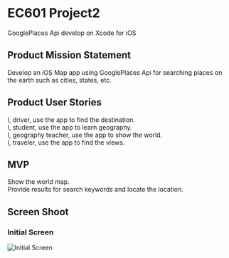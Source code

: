 # EC601 Project2
GooglePlaces Api develop on Xcode for iOS
## Product Mission Statement
Develop an iOS Map app using GooglePlaces Api for searching places on the earth such as cities, states, etc.
## Product User Stories
I, driver, use the app to find the destination.<br>
I, student, use the app to learn geography. <br>
I, geography teacher, use the app to show the world.<br>
I, traveler, use the app to find the views.<br>
## MVP
Show the world map.<br>
Provide results for search keywords and locate the location.
## Screen Shoot
### Initial Screen
![Initial Screen](./ScreenShoot/initialize)

